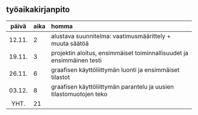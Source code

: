## työaikakirjanpito ##

| päivä | aika | homma  |
| :----:|:-----| :-----|
| 12.11. | 2    | alustava suunnitelma: vaatimusmäärittely + muuta säätöä |
| 19.11. | 3    | projektin aloitus, ensimmäiset toiminnallisuudet ja ensimmäinen testi |
| 26.11. | 6    | graafisen käyttöliittymän luonti ja ensimmäiset tilastot |
| 03.12. | 8    | graafisen käyttöliittymän parantelu ja uusien tilastomuotojen teko |
| YHT.   | 21   | 
